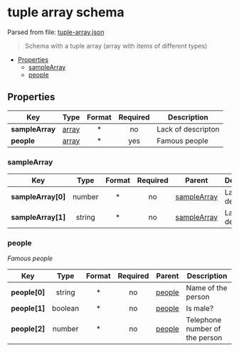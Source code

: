 # __tuple array schema__

Parsed from file: [tuple-array.json](https://github.com/McCastles/JMC/blob/master/examples/tuple-array.json)
> Schema with a tuple array (array with items of different types)
* [Properties](#properties)
	* [sampleArray](#sampleArray)
	* [people](#people)
## __Properties__
|Key|Type|Format|Required|Description|
|-|:-:|:-:|:-:|-|
|__sampleArray__|[array](sampleArray)|*|no|Lack of descripton|
|__people__|[array](people)|*|yes|Famous people|
### __sampleArray__
|Key|Type|Format|Required|Parent|Description|
|-|:-:|:-:|:-:|:-:|-|
|__sampleArray[0]__|number|*|no|[sampleArray](#sampleArray)|Lack of descripton|
|__sampleArray[1]__|string|*|no|[sampleArray](#sampleArray)|Lack of descripton|
### __people__
_Famous people_

|Key|Type|Format|Required|Parent|Description|
|-|:-:|:-:|:-:|:-:|-|
|__people[0]__|string|*|no|[people](#people)|Name of the person|
|__people[1]__|boolean|*|no|[people](#people)|Is male?|
|__people[2]__|number|*|no|[people](#people)|Telephone number of the person|